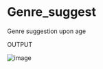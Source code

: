 # Genre_suggest
Genre suggestion upon age



OUTPUT

![image](https://github.com/Surajsingh0909/Genre_suggest/assets/91851716/6735e171-64f2-4c8f-963e-d259fa1ee4a2)
